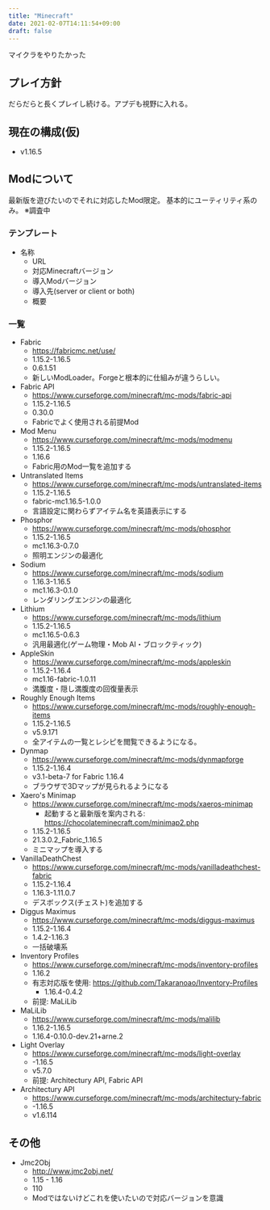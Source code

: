 ```yaml
---
title: "Minecraft"
date: 2021-02-07T14:11:54+09:00
draft: false
---
```


マイクラをやりたかった

## プレイ方針
だらだらと長くプレイし続ける。アプデも視野に入れる。

## 現在の構成(仮)
* v1.16.5

## Modについて
最新版を遊びたいのでそれに対応したMod限定。
基本的にユーティリティ系のみ。
※調査中

### テンプレート
* 名称
  * URL
  * 対応Minecraftバージョン
  * 導入Modバージョン
  * 導入先(server or client or both)
  * 概要

### 一覧
* Fabric
  * https://fabricmc.net/use/
  * 1.15.2-1.16.5
  * 0.6.1.51
  * 新しいModLoader。Forgeと根本的に仕組みが違うらしい。
* Fabric API
  * https://www.curseforge.com/minecraft/mc-mods/fabric-api
  * 1.15.2-1.16.5
  * 0.30.0
  * Fabricでよく使用される前提Mod
* Mod Menu
  * https://www.curseforge.com/minecraft/mc-mods/modmenu
  * 1.15.2-1.16.5
  * 1.16.6
  * Fabric用のMod一覧を追加する
* Untranslated Items
  * https://www.curseforge.com/minecraft/mc-mods/untranslated-items
  * 1.15.2-1.16.5
  * fabric-mc1.16.5-1.0.0
  * 言語設定に関わらずアイテム名を英語表示にする
* Phosphor
  * https://www.curseforge.com/minecraft/mc-mods/phosphor
  * 1.15.2-1.16.5
  * mc1.16.3-0.7.0
  * 照明エンジンの最適化
* Sodium
  * https://www.curseforge.com/minecraft/mc-mods/sodium
  * 1.16.3-1.16.5
  * mc1.16.3-0.1.0
  * レンダリングエンジンの最適化
* Lithium
  * https://www.curseforge.com/minecraft/mc-mods/lithium
  * 1.15.2-1.16.5
  * mc1.16.5-0.6.3
  * 汎用最適化(ゲーム物理・Mob AI・ブロックティック)
* AppleSkin
  * https://www.curseforge.com/minecraft/mc-mods/appleskin
  * 1.15.2-1.16.4
  * mc1.16-fabric-1.0.11
  * 満腹度・隠し満腹度の回復量表示
* Roughly Enough Items
  * https://www.curseforge.com/minecraft/mc-mods/roughly-enough-items
  * 1.15.2-1.16.5
  * v5.9.171
  * 全アイテムの一覧とレシピを閲覧できるようになる。
* Dynmap
  * https://www.curseforge.com/minecraft/mc-mods/dynmapforge
  * 1.15.2-1.16.4
  * v3.1-beta-7 for Fabric 1.16.4
  * ブラウザで3Dマップが見られるようになる
* Xaero's Minimap
  * https://www.curseforge.com/minecraft/mc-mods/xaeros-minimap
    * 起動すると最新版を案内される: https://chocolateminecraft.com/minimap2.php
  * 1.15.2-1.16.5
  * 21.3.0.2_Fabric_1.16.5
  * ミニマップを導入する
* VanillaDeathChest
  * https://www.curseforge.com/minecraft/mc-mods/vanilladeathchest-fabric
  * 1.15.2-1.16.4
  * 1.16.3-1.11.0.7
  * デスボックス(チェスト)を追加する
* Diggus Maximus
  * https://www.curseforge.com/minecraft/mc-mods/diggus-maximus
  * 1.15.2-1.16.4
  * 1.4.2-1.16.3
  * 一括破壊系
* Inventory Profiles
  * https://www.curseforge.com/minecraft/mc-mods/inventory-profiles
  * 1.16.2
  * 有志対応版を使用: https://github.com/Takaranoao/Inventory-Profiles
    * 1.16.4-0.4.2
  * 前提: MaLiLib
* MaLiLib
  * https://www.curseforge.com/minecraft/mc-mods/malilib
  * 1.16.2-1.16.5
  * 1.16.4-0.10.0-dev.21+arne.2
* Light Overlay
  * https://www.curseforge.com/minecraft/mc-mods/light-overlay
  * -1.16.5
  * v5.7.0
  * 前提: Architectury API, Fabric API
* Architectury API
  * https://www.curseforge.com/minecraft/mc-mods/architectury-fabric
  * -1.16.5
  * v1.6.114

## その他
* Jmc2Obj
  * http://www.jmc2obj.net/
  * 1.15 - 1.16
  * 110
  * Modではないけどこれを使いたいので対応バージョンを意識
